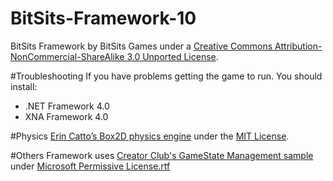 BitSits-Framework-10
====================

BitSits Framework by BitSits Games under a [Creative Commons Attribution-NonCommercial-ShareAlike 3.0 Unported License](http://creativecommons.org/licenses/by-nc-sa/3.0/).

#Troubleshooting
If you have problems getting the game to run. You should install:
  * .NET Framework 4.0
  * XNA Framework 4.0

#Physics
[Erin Catto’s Box2D physics engine](http://www.box2d.org/) under the [MIT License](http://www.opensource.org/licenses/mit-license.php).

#Others
Framework uses [Creator Club's GameState Management sample](http://creators.xna.com/en-US/samples/gamestatemanagement) under [Microsoft Permissive License.rtf](http://creators.xna.com/downloads/?id=15)
